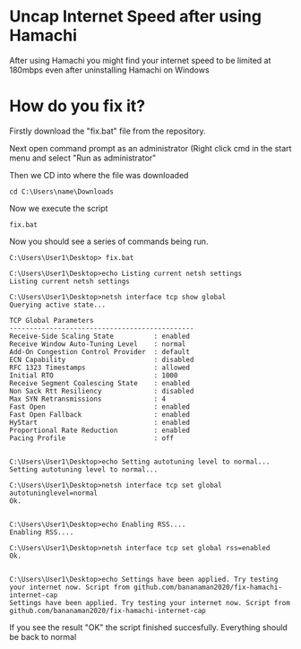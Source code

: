 #  Uncap Internet Speed after using Hamachi
After using Hamachi you might find your internet speed to be limited at 180mbps even after uninstalling Hamachi on Windows

# How do you fix it?

Firstly download the "fix.bat" file from the repository.

Next open command prompt as an administrator (Right click cmd in the start menu and select "Run as administrator"

Then we CD into where the file was downloaded
```
cd C:\Users\name\Downloads
```

Now we execute the script

```
fix.bat
```

Now you should see a series of commands being run. 

```
C:\Users\User1\Desktop> fix.bat

C:\Users\User1\Desktop>echo Listing current netsh settings
Listing current netsh settings

C:\Users\User1\Desktop>netsh interface tcp show global
Querying active state...

TCP Global Parameters
----------------------------------------------
Receive-Side Scaling State          : enabled
Receive Window Auto-Tuning Level    : normal
Add-On Congestion Control Provider  : default
ECN Capability                      : disabled
RFC 1323 Timestamps                 : allowed
Initial RTO                         : 1000
Receive Segment Coalescing State    : enabled
Non Sack Rtt Resiliency             : disabled
Max SYN Retransmissions             : 4
Fast Open                           : enabled
Fast Open Fallback                  : enabled
HyStart                             : enabled
Proportional Rate Reduction         : enabled
Pacing Profile                      : off


C:\Users\User1\Desktop>echo Setting autotuning level to normal...
Setting autotuning level to normal...

C:\Users\User1\Desktop>netsh interface tcp set global autotuninglevel=normal
Ok.


C:\Users\User1\Desktop>echo Enabling RSS....
Enabling RSS....

C:\Users\User1\Desktop>netsh interface tcp set global rss=enabled
Ok.


C:\Users\User1\Desktop>echo Settings have been applied. Try testing your internet now. Script from github.com/bananaman2020/fix-hamachi-internet-cap
Settings have been applied. Try testing your internet now. Script from github.com/bananaman2020/fix-hamachi-internet-cap
```

If you see the result "OK" the script finished succesfully. Everything should be back to normal
